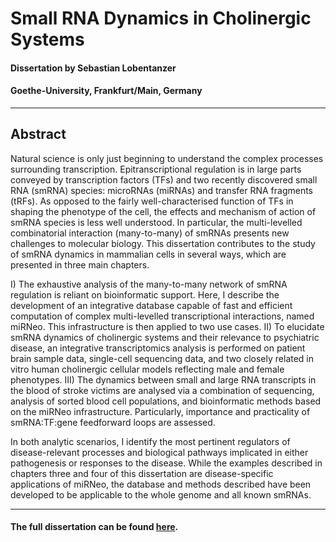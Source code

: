 # Small RNA Dynamics in Cholinergic Systems
#### Dissertation by Sebastian Lobentanzer
#### Goethe-University, Frankfurt/Main, Germany
---
## Abstract
Natural science is only just beginning to understand the complex processes surrounding transcription.
Epitranscriptional regulation is in large parts conveyed by transcription factors (TFs) and
two recently discovered small RNA (smRNA) species: microRNAs (miRNAs) and transfer RNA
fragments (tRFs). As opposed to the fairly well-characterised function of TFs in shaping the phenotype
of the cell, the effects and mechanism of action of smRNA species is less well understood. In
particular, the multi-levelled combinatorial interaction (many-to-many) of smRNAs presents new
challenges to molecular biology. This dissertation contributes to the study of smRNA dynamics in
mammalian cells in several ways, which are presented in three main chapters.

I) The exhaustive analysis of the many-to-many network of smRNA regulation is reliant on bioinformatic
support. Here, I describe the development of an integrative database capable of fast and
efficient computation of complex multi-levelled transcriptional interactions, named miRNeo. This
infrastructure is then applied to two use cases. II) To elucidate smRNA dynamics of cholinergic systems
and their relevance to psychiatric disease, an integrative transcriptomics analysis is performed
on patient brain sample data, single-cell sequencing data, and two closely related in vitro human
cholinergic cellular models reflecting male and female phenotypes. III) The dynamics between small
and large RNA transcripts in the blood of stroke victims are analysed via a combination of sequencing,
analysis of sorted blood cell populations, and bioinformatic methods based on the miRNeo
infrastructure. Particularly, importance and practicality of smRNA:TF:gene feedforward loops are
assessed.

In both analytic scenarios, I identify the most pertinent regulators of disease-relevant processes
and biological pathways implicated in either pathogenesis or responses to the disease. While the
examples described in chapters three and four of this dissertation are disease-specific applications of
miRNeo, the database and methods described have been developed to be applicable to the whole
genome and all known smRNAs.

---

#### The full dissertation can be found [here](https://github.com/slobentanzer/dissertation/blob/master/dissertation.pdf).
